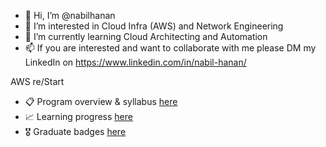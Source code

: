 - 👋 Hi, I’m @nabilhanan
- 👀 I’m interested in Cloud Infra (AWS) and Network Engineering
- 🌱 I’m currently learning Cloud Architecting and Automation
- 📫 If you are interested and want to collaborate with me please DM my LinkedIn on https://www.linkedin.com/in/nabil-hanan/


AWS re/Start
- 📋 Program overview & syllabus [here](https://github.com/nabilhanan/nabilhanan/blob/main/aws-restart/program-overview-and-syllabus-aws-restart.md)
- 📈 Learning progress [here](https://github.com/nabilhanan/nabilhanan/blob/main/aws-restart/learning-progress-aws-restart.md)
- 🎖️ Graduate badges [here](https://www.credly.com/badges/fe138bc2-f2bb-4221-8475-6e8b58b188f4/linked_in?t=s8uo41)
